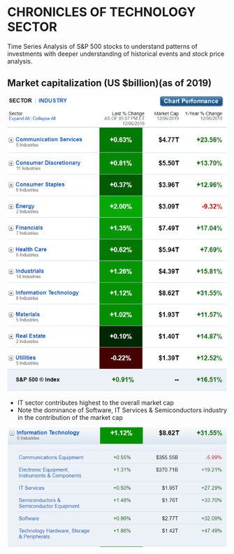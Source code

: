 # CHRONICLES OF TECHNOLOGY SECTOR
Time Series Analysis of S&P 500 stocks to understand patterns of investments with deeper understanding of historical events and stock price analysis.

## Market capitalization (US $billion)(as of 2019)

![](images/1.png)

* IT sector contributes highest to the overall market cap
* Note the dominance of Software, IT Services & Semiconductors industry in the contribution of the market cap

![](images/2.png)



